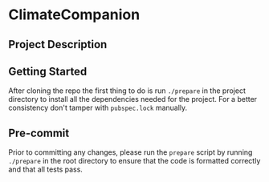 # ClimateCompanion

## Project Description

## Getting Started

After cloning the repo the first thing to do is run `./prepare` in the project directory to install
all the dependencies needed for the project. For a better consistency don't tamper with `pubspec.lock` manually.

## Pre-commit

Prior to committing any changes, please run the `prepare` script by running `./prepare` in the root directory to ensure that the code is 
formatted correctly and that all tests pass.
